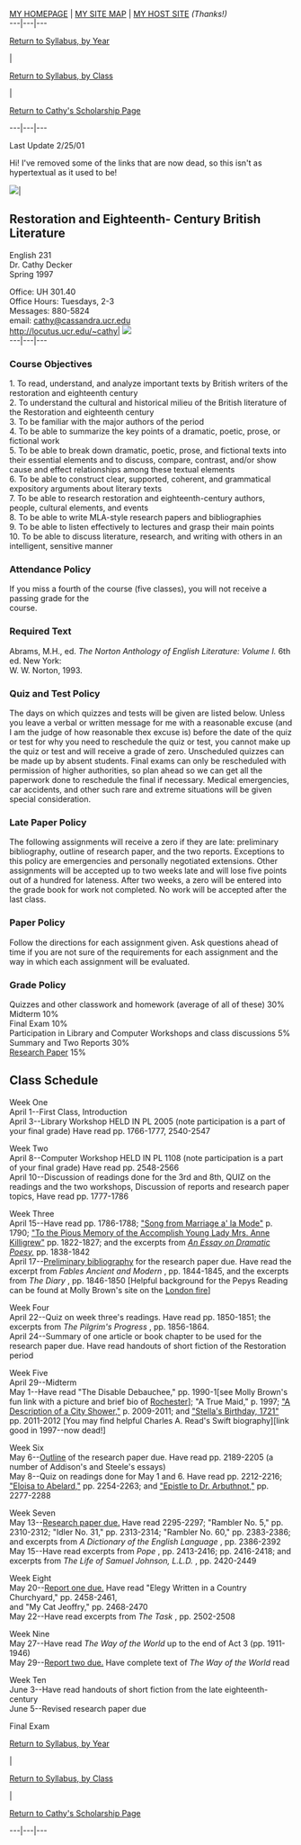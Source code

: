 [MY HOMEPAGE](http://hal.ucr.edu/~cathy/index.html) | [MY SITE
MAP](http://hal.ucr.edu/~cathy/cathymap.html) | [MY HOST
SITE](http://hal.ucr.edu) _(Thanks!)_  
---|---|---  
  
[Return to Syllabus, by Year](../teachcl.html)

|

[Return to Syllabus, by Class](../teachcl2.html)

|

[Return to Cathy's Scholarship Page](../18th.html)  
  
---|---|---  
  
Last Update 2/25/01

Hi! I've removed some of the links that are now dead, so this isn't as
hypertextual as it used to be!

![](../images/walkdress.gif)|

## Restoration and Eighteenth- Century British Literature

English 231  
Dr. Cathy Decker  
Spring 1997

Office: UH 301.40  
Office Hours: Tuesdays, 2-3  
Messages: 880-5824  
email: cathy@cassandra.ucr.edu  
http://locutus.ucr.edu/~cathy| ![](../images/ridinghab.gif)  
---|---|---  
  
### Course Objectives

  
1\. To read, understand, and analyze important texts by British writers of the
restoration and eighteenth century  
2\. To understand the cultural and historical milieu of the British literature
of the Restoration and eighteenth century  
3\. To be familiar with the major authors of the period  
4\. To be able to summarize the key points of a dramatic, poetic, prose, or
fictional work  
5\. To be able to break down dramatic, poetic, prose, and fictional texts into
their essential elements and to discuss, compare, contrast, and/or show cause
and effect relationships among these textual elements  
6\. To be able to construct clear, supported, coherent, and grammatical
expository arguments about literary texts  
7\. To be able to research restoration and eighteenth-century authors, people,
cultural elements, and events  
8\. To be able to write MLA-style research papers and bibliographies  
9\. To be able to listen effectively to lectures and grasp their main points  
10\. To be able to discuss literature, research, and writing with others in an
intelligent, sensitive manner

### Attendance Policy

  
If you miss a fourth of the course (five classes), you will not receive a
passing grade for the  
course.

### Required Text

  
Abrams, M.H., ed. _The Norton Anthology of English Literature: Volume I._ 6th
ed. New York:  
W. W. Norton, 1993.

### Quiz and Test Policy

  
The days on which quizzes and tests will be given are listed below. Unless you
leave a verbal or written message for me with a reasonable excuse (and I am
the judge of how reasonable thex excuse is) before the date of the quiz or
test for why you need to reschedule the quiz or test, you cannot make up the
quiz or test and will receive a grade of zero. Unscheduled quizzes can be made
up by absent students. Final exams can only be rescheduled with permission of
higher authorities, so plan ahead so we can get all the paperwork done to
reschedule the final if necessary. Medical emergencies, car accidents, and
other such rare and extreme situations will be given special consideration.

### Late Paper Policy

  
The following assignments will receive a zero if they are late: preliminary
bibliography, outline of research paper, and the two reports. Exceptions to
this policy are emergencies and personally negotiated extensions. Other
assignments will be accepted up to two weeks late and will lose five points
out of a hundred for lateness. After two weeks, a zero will be entered into
the grade book for work not completed. No work will be accepted after the last
class.

### Paper Policy

  
Follow the directions for each assignment given. Ask questions ahead of time
if you are not sure of the requirements for each assignment and the way in
which each assignment will be evaluated.

### Grade Policy

  
Quizzes and other classwork and homework (average of all of these) 30%  
Midterm 10%  
Final Exam 10%  
Participation in Library and Computer Workshops and class discussions 5%  
Summary and Two Reports 30%  
[Research Paper](231RP.html) 15%

## Class Schedule

  
Week One  
April 1--First Class, Introduction  
April 3--Library Workshop HELD IN PL 2005 (note participation is a part of
your final grade) Have read pp. 1766-1777, 2540-2547

Week Two  
April 8--Computer Workshop HELD IN PL 1108 (note participation is a part of
your final grade) Have read pp. 2548-2566  
April 10--Discussion of readings done for the 3rd and 8th, QUIZ on the
readings and the two workshops, Discussion of reports and research paper
topics, Have read pp. 1777-1786

Week Three  
April 15--Have read pp. 1786-1788; ["Song from Marriage a' la
Mode"](http://www.library.utoronto.ca/utel/rp/poems/dryden10.html) p. 1790;
["To the Pious Memory of the Accomplish Young Lady Mrs. Anne
Killigrew"](http://www.library.utoronto.ca/utel/rp/poems/dryden6.html) pp.
1822-1827; and the excerpts from [_An Essay on Dramatic
Poesy,_](http://www.library.utoronto.ca/utel/rp/criticism/of_dr_il.html) pp.
1838-1842  
April 17--[Preliminary bibliography](231RP.html) for the research paper due.
Have read the excerpt from _Fables Ancient and Modern_ , pp. 1844-1845, and
the excerpts from _The Diary_ , pp. 1846-1850 [Helpful background for the
Pepys Reading can be found at Molly Brown's site on the [London
fire](http://www.okima.com/tour/fire.html)]

Week Four  
April 22--Quiz on week three's readings. Have read pp. 1850-1851; the excerpts
from _The Pilgrim's Progress_ , pp. 1856-1864.  
April 24--Summary of one article or book chapter to be used for the research
paper due. Have read handouts of short fiction of the Restoration period

Week Five  
April 29--Midterm  
May 1--Have read "The Disable Debauchee," pp. 1990-1[see Molly Brown's fun
link with a picture and brief bio of
[Rochester](http://www.okima.com/cast/index.html)]; "A True Maid," p. 1997;
["A Description of a City
Shower,"](gopher://dept.english.upenn.edu/00/E-Text/PEAL/Swift/shower) p.
2009-2011; and ["Stella's Birthday,
1721"](gopher://dept.english.upenn.edu/00/E-Text/PEAL/Swift/stella) pp.
2011-2012 [You may find helpful Charles A. Read's Swift biography][link good
in 1997--now dead!]

Week Six  
May 6--[Outline](231RP.html) of the research paper due. Have read pp.
2189-2205 (a number of Addison's and Steele's essays)  
May 8--Quiz on readings done for May 1 and 6. Have read pp. 2212-2216;
["Eloisa to
Abelard,"](http://library.utoronto.ca/www/utel/rp/poems/pope9.html) pp.
2254-2263; and ["Epistle to Dr.
Arbuthnot,"](http://www.library.utoronto.ca/utel/rp/poems/pope14.html) pp.
2277-2288

Week Seven  
May 13--[Research paper due.](231RP.html) Have read 2295-2297; "Rambler No.
5," pp. 2310-2312; "Idler No. 31," pp. 2313-2314; "Rambler No. 60," pp.
2383-2386; and excerpts from _A Dictionary of the English Language_ , pp.
2386-2392  
May 15--Have read excerpts from _Pope_ , pp. 2413-2416; pp. 2416-2418; and
excerpts from _The Life of Samuel Johnson, L.L.D._ , pp. 2420-2449

Week Eight  
May 20--[Report one due.](231HR.html) Have read "Elegy Written in a Country
Churchyard," pp. 2458-2461,  
and "My Cat Jeoffry," pp. 2468-2470  
May 22--Have read excerpts from _The Task_ , pp. 2502-2508

Week Nine  
May 27--Have read _The Way of the World_ up to the end of Act 3 (pp.
1911-1946)  
May 29--[Report two due.](231CR.html) Have complete text of _The Way of the
World_ read

Week Ten  
June 3--Have read handouts of short fiction from the late eighteenth-century  
June 5--Revised research paper due

Final Exam

[Return to Syllabus, by Year](../teachcl.html)

|

[Return to Syllabus, by Class](../teachcl2.html)

|

[Return to Cathy's Scholarship Page](../18th.html)  
  
---|---|---  
  


